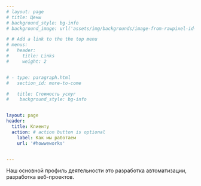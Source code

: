 ```yaml
---
# layout: page
# title: Цены
# background_style: bg-info
# background_image: url('assets/img/backgrounds/image-from-rawpixel-id-1199650-jpeg.jpg')

# # Add a link to the the top menu
# menus:
#   header:
#     title: Links
#     weight: 2


# - type: paragraph.html
#   section_id: more-to-come

#   title: Стоимость услуг
#    background_style: bg-info


layout: page
header:
  title: Клиенту
  action: # action button is optional
    label: Как мы работаем
    url: '#howweworks'


---
```


Наш основной профиль деятельности это разработка автоматизации, разработка веб-проектов.

